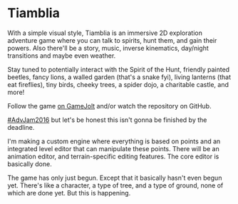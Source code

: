 # Tiamblia

With a simple visual style,
Tiamblia is an immersive 2D exploration adventure game
where you can talk to spirits, hunt them, and gain their powers.
Also there'll be a story, music, inverse kinematics, day/night transitions and maybe even weather.

Stay tuned to potentially interact with
the Spirit of the Hunt,
friendly painted beetles,
fancy lions,
a walled garden (that's a snake fyi),
living lanterns (that eat fireflies),
tiny birds,
cheeky trees,
a spider dojo,
a charitable castle,
and more!

Follow the game [on GameJolt](http://gamejolt.com/games/tiamblia/147746)
and/or watch the repository on GitHub.

[#AdvJam2016](http://jams.gamejolt.io/adventurejam2016)
but let's be honest this isn't gonna be finished by the deadline.

I'm making a custom engine where everything is based on points
and an integrated level editor that can manipulate these points.
There will be an animation editor, and terrain-specific editing features.
The core editor is basically done.

The game has only just begun.
Except that it basically hasn't even begun yet.
There's like a character, a type of tree, and a type of ground, none of which are done yet.
But this is happening.

<!--
drag with the middle mouse button to pan the view
	(with momentum, wee!)
zoom towards the mouse with mousewheel

while editing an entity
	drag outside of the entity to select points (w/ a selection box)
	double click outside of the entity to stop editing the entity
		(another entity you click on should not be selected)
		(the entity should be deselected)
	double clicking on the entity should not stop editing the entity
	drag on a point to move all selected points
	click on a point to select that point
		(even when it's one of multiple points in the selection)
	shift+click or ctrl+click on a point to toggle the selected state of that point
	shift+drag from anywhere to select points (w/ a selection box)
	press delete to delete selected points
otherwise
	press delete to delete selected entities
	with selected entities
		drag on a selected entity to move all selected entities
		double click on a selected entity to edit the entity
			(should always make it the only selected entity)
		click on a selected entity to make it the only selected entity
	drag outside of any entity to select entities (w/ a selection box)
	click on an entity to select that entity
	shift+click or ctrl+click on an entity to toggle the selected state of that entity
	shift+drag from anywhere to select entities (w/ a selection box)

drag from the entities bar to create and place an entity
click on an entity in the bar to create it and have it placed randomly offscreen in the middle of nowhere
	(or not)
	(the cursor should be enough indication that you need to drag)

only what will be dragged should ever be shown as hovered
when there are multiple points within the minimum range for dragging, the closest should be hovered
when there are multiple entities within the minimum range for dragging, the one on top should probably be hovered
	you can drag a selection to access entities that are behind large entities such as terrain or a large tree

while dragging an entity, the entities bar should be hidden

when starting editing an entity, you should not also start dragging a point

delete, undo, redo, etc. should work while dragging entities or points
minimum drag distances should be based on view positions, not world positions
undo states should only be created once a drag starts

esc should cancel dragging or exit edit mode

entities and points should have hover styles

double clicks where the first click was not on the same entity as the second should be rejected
-->

<!--
Arachnids can sit cross-legged in many interesting ways.
-->
